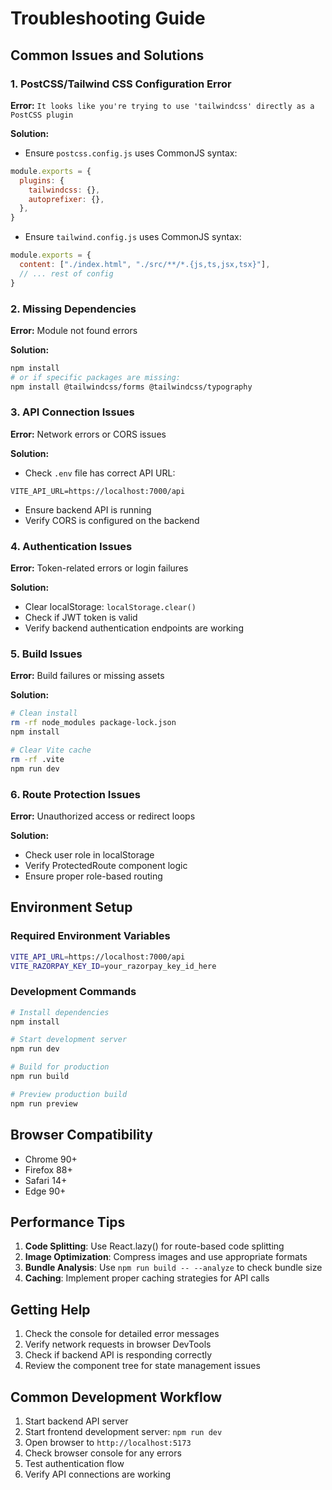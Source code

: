 # Troubleshooting Guide

## Common Issues and Solutions

### 1. PostCSS/Tailwind CSS Configuration Error

**Error:** `It looks like you're trying to use 'tailwindcss' directly as a PostCSS plugin`

**Solution:**
- Ensure `postcss.config.js` uses CommonJS syntax:
```javascript
module.exports = {
  plugins: {
    tailwindcss: {},
    autoprefixer: {},
  },
}
```

- Ensure `tailwind.config.js` uses CommonJS syntax:
```javascript
module.exports = {
  content: ["./index.html", "./src/**/*.{js,ts,jsx,tsx}"],
  // ... rest of config
}
```

### 2. Missing Dependencies

**Error:** Module not found errors

**Solution:**
```bash
npm install
# or if specific packages are missing:
npm install @tailwindcss/forms @tailwindcss/typography
```

### 3. API Connection Issues

**Error:** Network errors or CORS issues

**Solution:**
- Check `.env` file has correct API URL:
```
VITE_API_URL=https://localhost:7000/api
```
- Ensure backend API is running
- Verify CORS is configured on the backend

### 4. Authentication Issues

**Error:** Token-related errors or login failures

**Solution:**
- Clear localStorage: `localStorage.clear()`
- Check if JWT token is valid
- Verify backend authentication endpoints are working

### 5. Build Issues

**Error:** Build failures or missing assets

**Solution:**
```bash
# Clean install
rm -rf node_modules package-lock.json
npm install

# Clear Vite cache
rm -rf .vite
npm run dev
```

### 6. Route Protection Issues

**Error:** Unauthorized access or redirect loops

**Solution:**
- Check user role in localStorage
- Verify ProtectedRoute component logic
- Ensure proper role-based routing

## Environment Setup

### Required Environment Variables
```bash
VITE_API_URL=https://localhost:7000/api
VITE_RAZORPAY_KEY_ID=your_razorpay_key_id_here
```

### Development Commands
```bash
# Install dependencies
npm install

# Start development server
npm run dev

# Build for production
npm run build

# Preview production build
npm run preview
```

## Browser Compatibility

- Chrome 90+
- Firefox 88+
- Safari 14+
- Edge 90+

## Performance Tips

1. **Code Splitting**: Use React.lazy() for route-based code splitting
2. **Image Optimization**: Compress images and use appropriate formats
3. **Bundle Analysis**: Use `npm run build -- --analyze` to check bundle size
4. **Caching**: Implement proper caching strategies for API calls

## Getting Help

1. Check the console for detailed error messages
2. Verify network requests in browser DevTools
3. Check if backend API is responding correctly
4. Review the component tree for state management issues

## Common Development Workflow

1. Start backend API server
2. Start frontend development server: `npm run dev`
3. Open browser to `http://localhost:5173`
4. Check browser console for any errors
5. Test authentication flow
6. Verify API connections are working